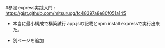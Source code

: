 #参照
express実践入門 : https://gist.github.com/mitsuruog/fc48397a8e80f051a145

- 本当に最小構成で構築試行
app.jsの記載とnpm install expressで実行出来た。

- 別ページを追加

